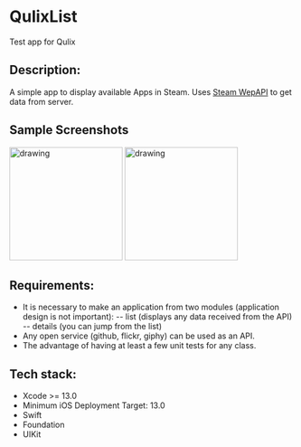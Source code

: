 # QulixList
Test app for Qulix
## Description:
A simple app to display available Apps in Steam.
Uses [Steam WepAPI](https://steamcommunity.com/dev) to get data from server.

## Sample Screenshots
<p float="left">
    <img src="https://user-images.githubusercontent.com/90314974/182877483-6ccc14da-8dcb-44fd-9886-378326c5f488.png" alt="drawing" width="200"/>
    <img src="https://user-images.githubusercontent.com/90314974/182877563-eaf05a51-3826-4342-9fe1-033bf5811d9d.png" alt="drawing" width="200"/>
</p>

## Requirements:
- It is necessary to make an application from two modules (application design is not important):
-- list (displays any data received from the API)
-- details (you can jump from the list)
- Any open service (github, flickr, giphy) can be used as an API.
- The advantage of having at least a few unit tests for any class.

## Tech stack: 
- Xcode >= 13.0
- Minimum iOS Deployment Target: 13.0
- Swift
- Foundation
- UIKit
